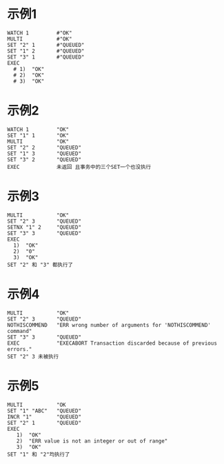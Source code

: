# 示例1
  
    WATCH 1         #"OK"
    MULTI           #"OK"
    SET "2" 1       #"QUEUED"
    SET "1" 2       #"QUEUED"
    SET "3" 1       #"QUEUED"
    EXEC            
      # 1)  "OK"
      # 2)  "OK"
      # 3)  "OK"

# 示例2

    WATCH 1         "OK"
    SET "1" 1       "OK"
    MULTI           "OK"
    SET "2" 2       "QUEUED"
    SET "1" 3       "QUEUED"
    SET "3" 2       "QUEUED"
    EXEC            未返回 且事务中的三个SET一个也没执行

# 示例3
  
    MULTI           "OK"
    SET "2" 3       "QUEUED"
    SETNX "1" 2     "QUEUED"
    SET "3" 3       "QUEUED"
    EXEC
      1)  "OK"
      2)  "0"
      3)  "OK"
    SET "2" 和 "3" 都执行了

# 示例4

    MULTI           "OK"
    SET "2" 3       "QUEUED"
    NOTHISCOMMEND   "ERR wrong number of arguments for 'NOTHISCOMMEND' command"
    SET "3" 3       "QUEUED"
    EXEC            "EXECABORT Transaction discarded because of previous errors."
    SET "2" 3 未被执行

# 示例5

    MULTI           "OK
    SET "1" "ABC"   "QUEUED"
    INCR "1"        "QUEUED"
    SET "2" 1       "QUEUED"
    EXEC
       1)  "OK"
       2)  "ERR value is not an integer or out of range"
       3)  "OK"
    SET "1" 和 "2"均执行了
